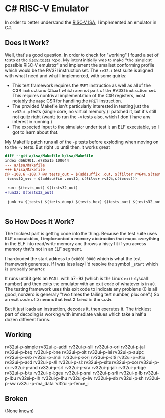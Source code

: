 # C# RISC-V Emulator

In order to better understand the [RISC-V ISA](https://riscv.org/), I
implemented an emulator in C#.

## Does It Work?

Well, that's a good question. In order to check for "working" I found a set of
tests at the [riscv-tests](https://github.com/riscv-software-src/riscv-tests)
repo. My intent initially was to make "the simplest possible RISC-V emulator"
and implement the smallest conforming profile which would be the RV32I
instruction set. The `rv32ui` test suite is aligned with what I need and what
I implemented, with some quirks:

* This test framework requires the `MRET` instruction as well as
  all of the CSR instructions (Zicsr) which are not part of the RV32I
  instruction set. This requires nontrivial implementation of the CSR
  registers, most notably the `mepc` CSR for handling the `MRET` instruction.
* The provided Makefile isn't particularly interested in testing just the
  `rv32ui-p` tests (single core, no virtual memory.) I patched it, but it's
  still not quite right (wants to run the `-v` tests also, which I don't have
  any interest in running.)
* The expected input to the simulator under test is an ELF executable, so I got
  to learn about that.

My Makefile patch runs all of the `-p` tests before exploding when moving on to
the `-v` tests. But right up until then, it works great.

```diff
diff --git a/isa/Makefile b/isa/Makefile
index d66b901..e785a15 100644
--- a/isa/Makefile
+++ b/isa/Makefile
@@ -108,6 +108,7 @@ tests_out = $(addsuffix .out, $(filter rv64%,$(tests)))
 tests32_out = $(addsuffix .out32, $(filter rv32%,$(tests)))
 
 run: $(tests_out) $(tests32_out)
+run32: $(tests32_out)
 
 junk += $(tests) $(tests_dump) $(tests_hex) $(tests_out) $(tests32_out)
 
```

## So How Does It Work?

The trickiest part is getting code into the thing. Because the test suite uses
ELF executables, I implemented a memory abstraction that maps everything in the
ELF into read/write memory and throws a hissy fit if you access memory that's
not in an ELF segment.

I hardcoded the start address to `0x8000_0000` which is what the test framework
generates. If I was less lazy I'd resolve the symbol `_start` which is probably
smarter.

It runs until it gets an `ECALL` with a7=93 (which is the Linux
`exit` syscall number) and then exits the emulator with an exit code of
whatever is in `a0`. The testing framework uses this exit code to indicate any
problems (0 is all good, nonzero is generally "two times the failing test number,
plus one".) So an exit code of 5 means that test 2 failed in the code.

But it just loads an instruction, decodes it, then executes it. The trickiest
part of decoding is working with immediate values which take a half a dozen
different forms.

## Working
rv32ui-p-simple
rv32ui-p-addi
rv32ui-p-slli
rv32ui-p-ori
rv32ui-p-jal
rv32ui-p-beq
rv32ui-p-bne
rv32ui-p-blt
rv32ui-p-lui
rv32ui-p-auipc
rv32ui-p-sub
rv32ui-p-andi
rv32ui-p-xori
rv32ui-p-slti
rv32ui-p-sltiu
rv32ui-p-add
rv32ui-p-sll
rv32ui-p-slt
rv32ui-p-sltu
rv32ui-p-xor
rv32ui-p-or
rv32ui-p-and
rv32ui-p-srl
rv32ui-p-sra
rv32ui-p-jalr
rv32ui-p-bge
rv32ui-p-bltu
rv32ui-p-bgeu
rv32ui-p-srai
rv32ui-p-srli
rv32ui-p-lb
rv32ui-p-lbu
rv32ui-p-lh
rv32ui-p-lhu
rv32ui-p-lw
rv32ui-p-sb
rv32ui-p-sh
rv32ui-p-sw
rv32ui-p-ma_data
rv32ui-p-fence_i

## Broken

(None known)
